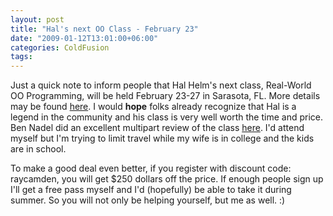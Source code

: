 ```yaml
---
layout: post
title: "Hal's next OO Class - February 23"
date: "2009-01-12T13:01:00+06:00"
categories: ColdFusion 
tags: 
---
```


Just a quick note to inform people that Hal Helm's next class, Real-World OO Programming, will be held February 23-27 in Sarasota, FL. More details may be found <a href="http://halhelms.com/real-world-oo-programming-sarasota.cfm">here</a>. I would <b>hope</b> folks already recognize that Hal is a legend in the community and his class is very well worth the time and price. Ben Nadel did an excellent multipart review of the class <a href="http://www.bennadel.com/blog/1384-Hal-Helms-On-Object-Oriented-Programming-The-Summary.htm">here</a>. I'd attend myself but I'm trying to limit travel while my wife is in college and the kids are in school. 

To make a good deal even better, if you register with discount code: raycamden, you will get $250 dollars off the price. If enough people sign up I'll get a free pass myself and I'd (hopefully) be able to take it during summer. So you will not only be helping yourself, but me as well. :)
